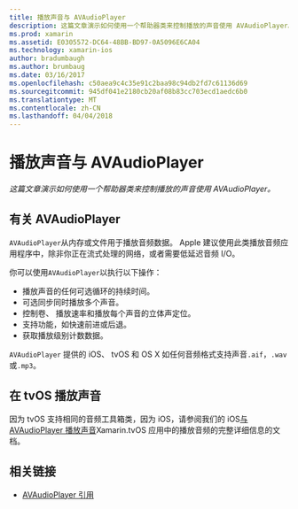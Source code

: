 ```yaml
---
title: 播放声音与 AVAudioPlayer
description: 这篇文章演示如何使用一个帮助器类来控制播放的声音使用 AVAudioPlayer。
ms.prod: xamarin
ms.assetid: E0305572-DC64-48BB-BD97-0A5096E6CA04
ms.technology: xamarin-ios
author: bradumbaugh
ms.author: brumbaug
ms.date: 03/16/2017
ms.openlocfilehash: c50aea9c4c35e91c2baa98c94db2fd7c61136d69
ms.sourcegitcommit: 945df041e2180cb20af08b83cc703ecd1aedc6b0
ms.translationtype: MT
ms.contentlocale: zh-CN
ms.lasthandoff: 04/04/2018
---
```

# <a name="playing-sound-with-avaudioplayer"></a>播放声音与 AVAudioPlayer

_这篇文章演示如何使用一个帮助器类来控制播放的声音使用 AVAudioPlayer。_

## <a name="about-the-avaudioplayer"></a>有关 AVAudioPlayer

`AVAudioPlayer`从内存或文件用于播放音频数据。 Apple 建议使用此类播放音频应用程序中，除非你正在流式处理的网络，或者需要低延迟音频 I/O。

你可以使用`AVAudioPlayer`以执行以下操作：

- 播放声音的任何可选循环的持续时间。
- 可选同步同时播放多个声音。
- 控制卷、 播放速率和播放每个声音的立体声定位。
- 支持功能，如快速前进或后退。
- 获取播放级别计数数据。

`AVAudioPlayer` 提供的 iOS、 tvOS 和 OS X 如任何音频格式支持声音`.aif`，`.wav`或`.mp3`。

## <a name="playing-sounds-in-tvos"></a>在 tvOS 播放声音

因为 tvOS 支持相同的音频工具箱类，因为 iOS，请参阅我们的 iOS[与 AVAudioPlayer 播放声音](http://developer.xamarin.com/recipes/ios/media/sound/avaudioplayer/)Xamarin.tvOS 应用中的播放音频的完整详细信息的文档。



## <a name="related-links"></a>相关链接

- [AVAudioPlayer 引用](https://developer.apple.com/library/ios/documentation/AVFoundation/Reference/AVAudioPlayerClassReference/)
